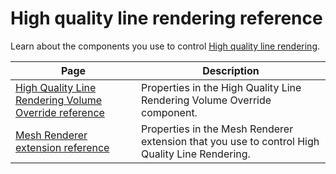 # High quality line rendering reference

Learn about the components you use to control  [High quality line rendering](high-quality-line-rendering.md).

| Page | Description |
| - | - |
|[High Quality Line Rendering Volume Override reference](Override-High-Quality-Lines.md)|Properties in the High Quality Line Rendering Volume Override component.|
|[Mesh Renderer extension reference](Mesh-Renderer-Extension.md)|Properties in the Mesh Renderer extension that you use to control High Quality Line Rendering.|


